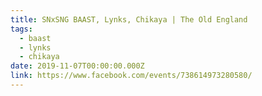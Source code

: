 ```yaml
---
title: SNxSNG BAAST, Lynks, Chikaya | The Old England
tags:
  - baast
  - lynks
  - chikaya
date: 2019-11-07T00:00:00.000Z
link: https://www.facebook.com/events/738614973280580/
---
```

